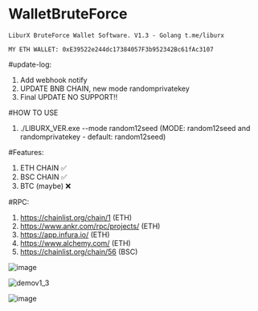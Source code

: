 # WalletBruteForce
`LiburX BruteForce Wallet Software. V1.3 - Golang
t.me/liburx`

`MY ETH WALLET: 0xE39522e244dc17384057F3b952342Bc61fAc3107`

#update-log:
1. Add webhook notify
2. UPDATE BNB CHAIN, new mode randomprivatekey
3. Final UPDATE NO SUPPORT!!

#HOW TO USE
1. ./LIBURX_VER.exe --mode random12seed (MODE: random12seed and randomprivatekey - default: random12seed)

#Features:
1. ETH CHAIN ✅
2. BSC CHAIN ✅
3. BTC (maybe) ❌

#RPC:
1. https://chainlist.org/chain/1 (ETH)
2. https://www.ankr.com/rpc/projects/ (ETH)
3. https://app.infura.io/ (ETH)
4. https://www.alchemy.com/ (ETH)
5. https://chainlist.org/chain/56 (BSC)

![image](https://github.com/learnjavalorant/WalletBruteForce/assets/93646171/efac9bf1-f35c-41a4-9f0f-29ed34f0a2cd)

![demov1_3](https://github.com/learnjavalorant/WalletBruteForce/assets/93646171/954af2cc-8dfd-4078-a54c-4c74e3e8e5fc)

![image](https://github.com/learnjavalorant/WalletBruteForce/assets/93646171/8f0b937b-5842-4869-8383-ecb90185428d)
